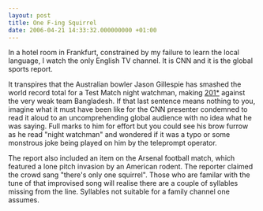 ```yaml
---
layout: post
title: One F-ing Squirrel
date: 2006-04-21 14:33:32.000000000 +01:00
---
```

<p>In a hotel room in Frankfurt, constrained by my failure to learn the local language, I watch the only English TV channel. It is CNN and it is the global sports report.</p>
<p>It transpires that the Australian bowler Jason Gillespie has smashed the world record total for a Test Match night watchman, making <a href="https://uk.cricinfo.com/db/ARCHIVE/2005-06/AUS_IN_BDESH/SCORECARDS/AUS_BDESH_T2_16-20APR2006.html" target="_blank">201*</a> against the very weak team Bangladesh. If that last sentence means nothing to you, imagine what it must have been like for the CNN presenter condemned to read it aloud to an uncomprehending global audience with no idea what he was saying. Full marks to him for effort but you could see his brow furrow as he read "night watchman" and wondered if it was a typo or some monstrous joke being played on him by the teleprompt operator.</p>
<p>The report also included an item on the Arsenal football match, which featured a lone pitch invasion by an American rodent. The reporter claimed the crowd sang "there's only one squirrel". Those who are familar with the tune of that improvised song will realise there are a couple of syllables missing from the line. Syllables not suitable for a family channel one assumes.</p>
